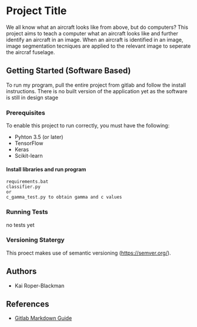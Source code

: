 # Project Title
We all know what an aircraft looks like from above, but do computers? This project aims to teach a computer what an aircraft looks like and further identify an aircraft in an image. When an aircraft is identified in an image, image segmentation tecniques are applied to the relevant image to seperate the aircraf fuselage.

## Getting Started (Software Based)
To run my program, pull the entire project from gitlab and follow the install instructions. There is no built version of the application yet as the software is still in design stage

### Prerequisites
To enable this project to run correctly, you must have the following:
* Pyhton 3.5 (or later)
* TensorFlow
* Keras
* Scikit-learn


#### Install libraries and run program
```
requirements.bat
classifier.py
or 
c_gamma_test.py to obtain gamma and c values
```

### Running Tests
no tests yet

### Versioning Statergy
This proect makes use of semantic versioning (https://semver.org/).


## Authors
* Kai Roper-Blackman
## References
* [Gitlab Markdown Guide](https://docs.gitlab.com/ee/user/markdown.html)

